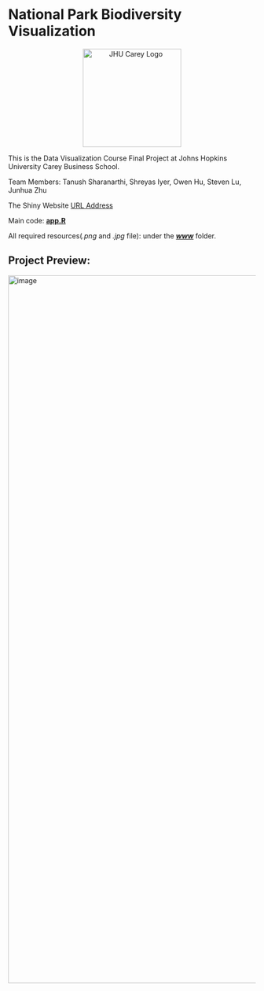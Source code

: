 # National Park Biodiversity Visualization


<p align="center">
  <img src="https://user-images.githubusercontent.com/31581639/180122050-b2a120b6-9367-4a91-8b42-c4dd0dd214c7.png" alt="JHU Carey Logo" width="200"/>
 </p>


This is the Data Visualization Course Final Project at Johns Hopkins University Carey Business School. 

Team Members: Tanush Sharanarthi, Shreyas Iyer, Owen Hu, Steven Lu, Junhua Zhu

The Shiny Website [URL Address](https://zhu98.shinyapps.io/DataVisualization/)


Main code: [**app.R**](https://github.com/therealowen/Data-Vis-Using-R/blob/main/DataVisualization%20-%20Final/app.R)

All required resources(*.png* and *.jpg* file): under the [***www***](https://github.com/therealowen/Data-Vis-Using-R/tree/main/DataVisualization%20-%20Final/www) folder.


## Project Preview:
<img width="1440" alt="image" src="https://user-images.githubusercontent.com/31581639/180121817-ab7ffb1d-8902-4250-a7f5-aab5323c58e8.png">


